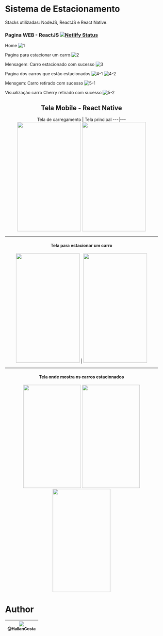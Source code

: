 
# Sistema de Estacionamento

Stacks utilizadas: NodeJS, ReactJS e React Native.

### Pagina WEB - ReactJS [![Netlify Status](https://api.netlify.com/api/v1/badges/dd909190-67e3-49a3-9342-45c1b72eb201/deploy-status)](https://modest-knuth-83b7b8.netlify.app)
Home
![1](https://user-images.githubusercontent.com/60573155/88223081-4b806b00-cc3d-11ea-9687-276fc2bec99d.PNG)

Pagina para estacionar um carro
![2](https://user-images.githubusercontent.com/60573155/88223084-4d4a2e80-cc3d-11ea-9382-0bbeeeddf294.PNG)

Mensagem: Carro estacionado com sucesso
![3](https://user-images.githubusercontent.com/60573155/88223085-4d4a2e80-cc3d-11ea-99dc-12fc0711f4ad.PNG)

Pagina dos carros que estão estacionados
![4-1](https://user-images.githubusercontent.com/60573155/88223086-4de2c500-cc3d-11ea-89ec-3fabb4688c2e.PNG)
![4-2](https://user-images.githubusercontent.com/60573155/88223088-4de2c500-cc3d-11ea-9c37-cf9f5186fb0b.PNG)

Mensgem: Carro retirado com sucesso
![5-1](https://user-images.githubusercontent.com/60573155/88223091-4f13f200-cc3d-11ea-9d5c-3eb2e42be0c4.PNG)

Visualização carro Cherry retirado com sucesso
![5-2](https://user-images.githubusercontent.com/60573155/88223093-4f13f200-cc3d-11ea-9c78-d6daa8a18a77.PNG)


<div align="center">
  <h2>Tela Mobile - React Native</h2>
</div>

<div align="center">
Tela de carregamento | Tela principal
---|---
<img src="https://user-images.githubusercontent.com/60573155/88231140-0e6ea580-cc4a-11ea-9c55-6e12f3c7811c.jpeg" width="210px" height="360px">  <img src="https://user-images.githubusercontent.com/60573155/88224494-7370ce00-cc3f-11ea-81f8-0970477717cd.jpeg" width="210px" height="360px">
</div>


<hr>

<div align="center">
<h4>Tela para estacionar um carro</h4>

<img src="https://user-images.githubusercontent.com/60573155/88224497-74096480-cc3f-11ea-8231-083a826f0553.jpeg" width="210px" height="360px"> | <img src="https://user-images.githubusercontent.com/60573155/88224498-74a1fb00-cc3f-11ea-985b-585b10eb6a39.jpeg" width="210px" height="360px">
</div>

<hr>

<div align="center">
<h4>Tela onde mostra os carros estacionados</h4>


<img src="https://user-images.githubusercontent.com/60573155/88224499-74a1fb00-cc3f-11ea-867a-b429e00fef2a.jpeg" width="190px" height="340px"> <img src="https://user-images.githubusercontent.com/60573155/88224501-753a9180-cc3f-11ea-9a88-ad2a7ad3a284.jpeg" width="190px" height="340px"> <img src="https://user-images.githubusercontent.com/60573155/88224503-753a9180-cc3f-11ea-9cfe-df3d4bd734d0.jpeg" width="190px" height="340px">

</div>

# Author
| [<img src="https://avatars2.githubusercontent.com/u/60573155?s=115&v=3"><br><sub>@HallanCosta</sub>](https://github.com/HallanCosta) |
| :---: |